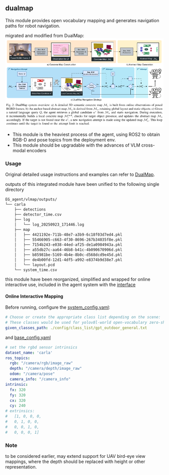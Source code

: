 ## dualmap

This module provides open vocabulary mapping and generates navigation paths for robot navigation.

migrated and modified from DualMap:
![alt text](docs/dualmap.png)

- This module is the heaviest process of the agent, using ROS2 to obtain RGB-D and pose topics from the deployment env.
- This module should be upgradable with the advances of VLM cross-modal encoders

### Usage
Original detailed usage instructions and examples can refer to [DualMap](https://github.com/Eku127/DualMap?tab=readme-ov-file#applications).

outputs of this integrated module have been unified to the following single directory
```
EG_agent/vlmap/outputs/
└── carla
    ├── detections
    ├── detector_time.csv
    ├── log
    │   └── log_20250923_171446.log
    ├── map
    │   ├── 4421192e-711b-48e7-a3b9-6c18f03d7ed4.pkl
    │   ├── 55466905-c663-4f30-8696-267b34035f8e.pkl
    │   ├── 7154b243-e038-44ed-af25-de1a0984943a.pkl
    │   ├── a55db27c-aa64-46b8-b41c-4b090670906d.pkl
    │   ├── b85981be-5169-4b4e-8b0c-d568dcd9e45d.pkl
    │   ├── de4b00fd-12d1-4df5-a992-e8374b9d38e7.pkl
    │   └── layout.pcd
    └── system_time.csv
```

this module have been reorganized, simplified and wrapped for online interactive use, included in the agent system with the [interface](vlmap_nav_ros2.py)

#### Online Interactive Mapping
Before running, configure the [system_config.yaml](config/system_config.yaml):

```yaml
# Choose or create the appropriate class list depending on the scene:
# These classes would be used for yolov8l-world open-vocabulary zero-shot detection
given_classes_path: ./config/class_list/gpt_outdoor_general.txt
```

and [base_config.yaml](config/base_config.yaml)
```yaml
# set the rgbd sensor intrinsics
dataset_name: 'carla'
ros_topics:
  rgb: "/camera/rgb/image_raw"
  depth: "/camera/depth/image_raw"
  odom: "/camera/pose"
  camera_info: "/camera_info"
intrinsic:
  fx: 320
  fy: 320
  cx: 320
  cy: 240
# extrinsics:
#   [1, 0, 0, 0, 
#   0, 1, 0, 0, 
#   0, 0, 1, 0,
#   0, 0, 0, 1]
```

### Note
to be considered earlier, may extend support for UAV bird-eye view mappings, where the depth should be replaced with height or other representation.